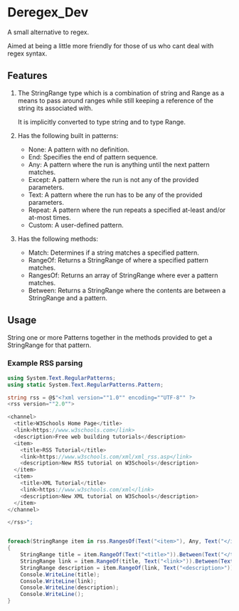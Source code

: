 # Deregex_Dev

A small alternative to regex.

Aimed at being a little more friendly for those of us who cant deal with regex syntax.

## Features

1. The StringRange type which is a combination of string and Range as a means to pass around ranges while still keeping a reference of the string its associated with.

   It is implicitly converted to type string and to type Range.

2. Has the following built in patterns:
   - None: A pattern with no definition.
   - End: Specifies the end of pattern sequence.
   - Any: A pattern where the run is anything until the next pattern matches.
   - Except: A pattern where the run is not any of the provided parameters.
   - Text: A pattern where the run has to be any of the provided parameters.
   - Repeat: A pattern where the run repeats a specified at-least and/or at-most times.
   - Custom: A user-defined pattern.

3. Has the following methods:
   - Match: Determines if a string matches a specified pattern.
   - RangeOf: Returns a StringRange of where a specified pattern matches.
   - RangesOf: Returns an array of StringRange where ever a pattern matches.
   - Between: Returns a StringRange where the contents are between a StringRange and a pattern.

## Usage

String one or more Patterns together in the methods provided to get a StringRange for that pattern.

### Example RSS parsing

```csharp
using System.Text.RegularPatterns;
using static System.Text.RegularPatterns.Pattern;

string rss = @$"<?xml version=""1.0"" encoding=""UTF-8"" ?>
<rss version=""2.0"">

<channel>
  <title>W3Schools Home Page</title>
  <link>https://www.w3schools.com</link>
  <description>Free web building tutorials</description>
  <item>
    <title>RSS Tutorial</title>
    <link>https://www.w3schools.com/xml/xml_rss.asp</link>
    <description>New RSS tutorial on W3Schools</description>
  </item>
  <item>
    <title>XML Tutorial</title>
    <link>https://www.w3schools.com/xml</link>
    <description>New XML tutorial on W3Schools</description>
  </item>
</channel>

</rss>";


foreach(StringRange item in rss.RangesOf(Text("<item>"), Any, Text("</item>")))
{
    StringRange title = item.RangeOf(Text("<title>")).Between(Text("</title>"));
    StringRange link = item.RangeOf(title, Text("<link>")).Between(Text("</link>"));
    StringRange description = item.RangeOf(link, Text("<description>")).Between(Text("</description>"));
    Console.WriteLine(title);
    Console.WriteLine(link);
    Console.WriteLine(description);
    Console.WriteLine();
}
```